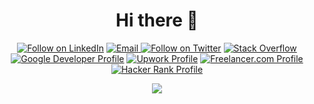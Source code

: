 <h1 align="center">Hi there 👋
</h1>
<p align="center">
  <a href="https://www.linkedin.com/in/ali-imran-1b71171b5/"><img title="Follow on LinkedIn" src="https://img.shields.io/badge/LinkedIn-0077B5?style=for-the-badge&logo=linkedin&logoColor=white"/></a>
  <a href="mailto:muhammadaliimran2000@gmail.com"><img title="Email" src="https://img.shields.io/badge/Gmail-D14836?style=for-the-badge&logo=gmail&logoColor=white"/</a>
  <a href="https://twitter.com/malii2k"><img title="Follow on Twitter" src= "https://img.shields.io/badge/malii2k-%231DA1F2.svg?style=for-the-badge&logo=Twitter&logoColor=white"></a>
  <a href="https://stackoverflow.com/users/14124329/ali-imran"><img title="Stack Overflow" src="https://img.shields.io/badge/Stack%20Overflow-FE7A16?style=for-the-badge&logo=stack%20overflow&logoColor=fff"/></a>
 <a href="https://developers.google.com/profile/u/100932032385794040399?authuser=2"><img title="Google Developer Profile" src="https://img.shields.io/badge/Developers%20Google-4285F4?style=for-the-badge&logo=google&logoColor=white"/></a>
 <a href="https://www.upwork.com/freelancers/~01159836a188a2fe31?viewMode=1"><img title="Upwork Profile" src="https://img.shields.io/badge/UpWork-6FDA44?style=for-the-badge&logo=Upwork&logoColor=white"/></a>   
 <a href="https://www.freelancer.com/u/aliimran2k"><img title="Freelancer.com Profile" src="https://img.shields.io/badge/Freelancer-29B2FE?style=for-the-badge&logo=Freelancer&logoColor=white"/></a>
    <a href="https://www.hackerrank.com/Aliimran_6"><img title="Hacker Rank Profile" src="https://img.shields.io/badge/-Hackerrank-2EC866?style=for-the-badge&logo=HackerRank&logoColor=white"/></a>
  </p>
  


<p align="center">
  <img src="https://github-readme-stats.vercel.app/api?username=aliimran2000&show_icons=true">
</p>


